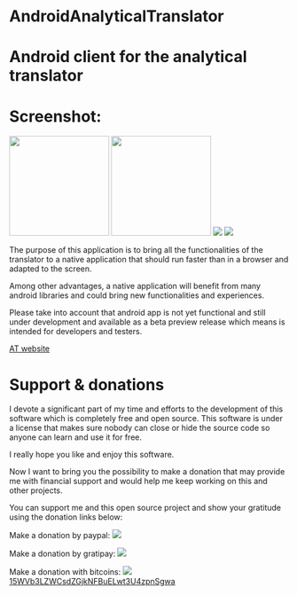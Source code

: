 # AndroidAnalyticalTranslator
Android client for the analytical translator
============================================

Screenshot:
===========

<img src="https://github.com/Swati4star/AndroidAnalyticalTranslator/blob/master/screenshot/translated.png" width="180">
<img src="https://github.com/Swati4star/AndroidAnalyticalTranslator/blob/master/screenshot/alerts.png" width="180">

<a href="https://f-droid.org/repository/browse/?fdid=com.example.root.analyticaltranslator">
<img src=http://lingoworld.eu/at//public/images/fdroid.png></a> 

<a href="https://fossdroid.com/a/analytical-translator.html">
<img src=http://lingoworld.eu/at/public/images/getitonfossdroid.png></a> 

The purpose of this application is to bring all the functionalities of the translator to a native application that should run faster than in a browser and adapted to the screen.

Among other advantages, a native application will benefit from many android libraries and could bring new functionalities and experiences.

Please take into account that android app is not yet functional and still
under development and available as a beta preview release which means is intended for developers and testers.

<a href="http://analyticaltranslator.info">AT website</a>


Support & donations 
===================

I devote a significant part of my time and efforts to the development of this software which is completely free and open source. This software is under a license that makes sure nobody can close or hide the source code so anyone can learn and use it for free.

I really hope you like and enjoy this software.

Now I want to bring you the possibility to make a donation that may provide me with financial support and would help me keep working on this and other projects.

You can support me and this open source project and show your gratitude using the donation links below:

Make a donation by paypal:
<a href="http://lingoworld.eu/lingoworld/donations/donate.php"><img src="http://lingoworld.eu/lingoworld/donations/paypalbutton.png"></a>

Make a donation by gratipay:
<a href="https://gratipay.com/xpheres"><img src="http://lingoworld.eu/lingoworld/donations/gratipay.png"></a>

Make a donation with bitcoins:
 <a href="http://lingoworld.eu/lingoworld/donations/bitaddressqr.png">
 <img src="http://lingoworld.eu/lingoworld/donations/bitaddressqr78.png">
  15WVb3LZWCsdZGjkNFBuELwt3U4zpnSgwa</a>
